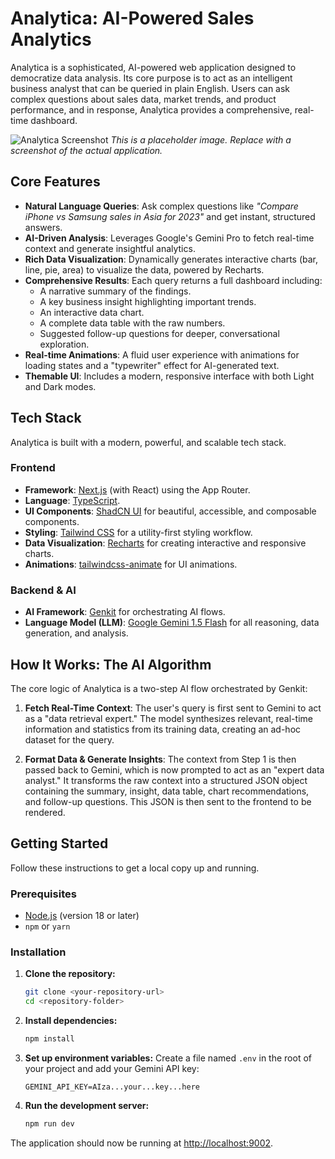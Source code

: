 # Analytica: AI-Powered Sales Analytics

Analytica is a sophisticated, AI-powered web application designed to democratize data analysis. Its core purpose is to act as an intelligent business analyst that can be queried in plain English. Users can ask complex questions about sales data, market trends, and product performance, and in response, Analytica provides a comprehensive, real-time dashboard.

![Analytica Screenshot](https://placehold.co/800x450.png?text=Analytica+UI)
*This is a placeholder image. Replace with a screenshot of the actual application.*

## Core Features

-   **Natural Language Queries**: Ask complex questions like *"Compare iPhone vs Samsung sales in Asia for 2023"* and get instant, structured answers.
-   **AI-Driven Analysis**: Leverages Google's Gemini Pro to fetch real-time context and generate insightful analytics.
-   **Rich Data Visualization**: Dynamically generates interactive charts (bar, line, pie, area) to visualize the data, powered by Recharts.
-   **Comprehensive Results**: Each query returns a full dashboard including:
    -   A narrative summary of the findings.
    -   A key business insight highlighting important trends.
    -   An interactive data chart.
    -   A complete data table with the raw numbers.
    -   Suggested follow-up questions for deeper, conversational exploration.
-   **Real-time Animations**: A fluid user experience with animations for loading states and a "typewriter" effect for AI-generated text.
-   **Themable UI**: Includes a modern, responsive interface with both Light and Dark modes.

## Tech Stack

Analytica is built with a modern, powerful, and scalable tech stack.

### Frontend

-   **Framework**: [Next.js](https://nextjs.org/) (with React) using the App Router.
-   **Language**: [TypeScript](https://www.typescriptlang.org/).
-   **UI Components**: [ShadCN UI](https://ui.shadcn.com/) for beautiful, accessible, and composable components.
-   **Styling**: [Tailwind CSS](https://tailwindcss.com/) for a utility-first styling workflow.
-   **Data Visualization**: [Recharts](https://recharts.org/) for creating interactive and responsive charts.
-   **Animations**: [tailwindcss-animate](https://www.npmjs.com/package/tailwindcss-animate) for UI animations.

### Backend & AI

-   **AI Framework**: [Genkit](https://firebase.google.com/docs/genkit) for orchestrating AI flows.
-   **Language Model (LLM)**: [Google Gemini 1.5 Flash](https://deepmind.google/technologies/gemini/) for all reasoning, data generation, and analysis.

## How It Works: The AI Algorithm

The core logic of Analytica is a two-step AI flow orchestrated by Genkit:

1.  **Fetch Real-Time Context**: The user's query is first sent to Gemini to act as a "data retrieval expert." The model synthesizes relevant, real-time information and statistics from its training data, creating an ad-hoc dataset for the query.

2.  **Format Data & Generate Insights**: The context from Step 1 is then passed back to Gemini, which is now prompted to act as an "expert data analyst." It transforms the raw context into a structured JSON object containing the summary, insight, data table, chart recommendations, and follow-up questions. This JSON is then sent to the frontend to be rendered.

## Getting Started

Follow these instructions to get a local copy up and running.

### Prerequisites

-   [Node.js](https://nodejs.org/en) (version 18 or later)
-   `npm` or `yarn`

### Installation

1.  **Clone the repository:**
    ```bash
    git clone <your-repository-url>
    cd <repository-folder>
    ```

2.  **Install dependencies:**
    ```bash
    npm install
    ```

3.  **Set up environment variables:**
    Create a file named `.env` in the root of your project and add your Gemini API key:
    ```env
    GEMINI_API_KEY=AIza...your...key...here
    ```

4.  **Run the development server:**
    ```bash
    npm run dev
    ```

The application should now be running at [http://localhost:9002](http://localhost:9002).
